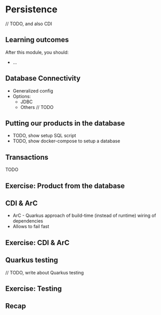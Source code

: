 # Persistence

// TODO, and also CDI


## Learning outcomes

After this module, you should:
* ...


## Database Connectivity

* Generalized config
* Options:
    * JDBC
    * Others // TODO



## Putting our products in the database

* TODO, show setup SQL script
* TODO, show docker-compose to setup a database


## Transactions

TODO


<!-- .slide: data-background="#abcdef" -->
## Exercise: Product from the database


## CDI & ArC

* ArC - Quarkus approach of build-time (instead of runtime) wiring of dependencies
* Allows to fail fast


<!-- .slide: data-background="#abcdef" -->
## Exercise: CDI & ArC


## Quarkus testing

// TODO, write about Quarkus testing


<!-- .slide: data-background="#abcdef" -->
## Exercise: Testing


## Recap
